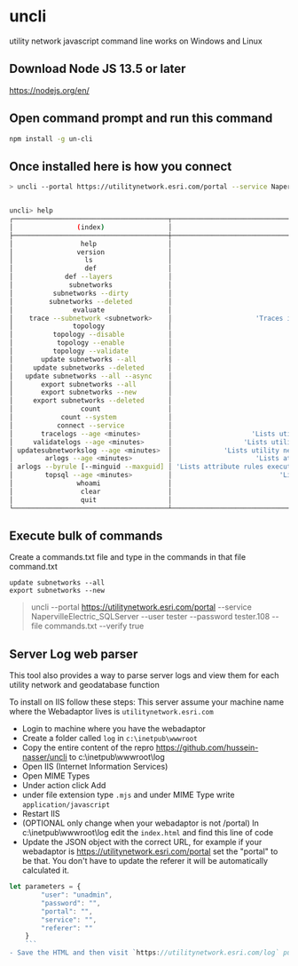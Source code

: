 # uncli
utility network javascript command line works on Windows and Linux

## Download Node JS 13.5 or later

https://nodejs.org/en/

## Open command prompt and run this command

```bash
npm install -g un-cli
```

## Once installed here is how you connect 

```bash
> uncli --portal https://utilitynetwork.esri.com/portal --service NapervilleElectric_SQLServer --user tester --password tester.108 
```

```bash

uncli> help
┌───────────────────────────────────────┬──────────────────────────────────────────────────────────────────────────────────────────────────────────────────────────┐
│                (index)                │                                                          Values                                                          │
├───────────────────────────────────────┼──────────────────────────────────────────────────────────────────────────────────────────────────────────────────────────┤
│                 help                  │                                                   'Displays this help'                                                   │
│                version                │                                             'Displays the version of uncli'                                              │
│                  ls                   │                                                   'List all services'                                                    │
│                  def                  │                                          'Show the feature service definition'                                           │
│             def --layers              │                                            'List all layers in this service'                                             │
│              subnetworks              │                                                 'Lists all subnetworks'                                                  │
│          subnetworks --dirty          │                                              'Lists only dirty subnetworks'                                              │
│         subnetworks --deleted         │                                          'Lists dirty and deleted subnetworks'                                           │
│               evaluate                │                                                  'Evaluate in parallel'                                                  │
│    trace --subnetwork <subnetwork>    │                     'Traces input subnetwork and returns the time and number of elements returned .'                     │
│               topology                │                                              'Displays the topology status'                                              │
│          topology --disable           │                                                    'Disable topology'                                                    │
│           topology --enable           │                                                    'Enable topology'                                                     │
│          topology --validate          │                                            'Validate topology (full extent)'                                             │
│       update subnetworks --all        │                                       'Update all dirty subnetworks synchronously'                                       │
│     update subnetworks --deleted      │                                   'Update all deleted dirty subnetworks synchronously'                                   │
│   update subnetworks --all --async    │                                      'Update all dirty subnetworks asynchronously'                                       │
│       export subnetworks --all        │                                            'Export all subnetworks with ACK '                                            │
│       export subnetworks --new        │                              "Export all subnetworks with ACK that haven't been exported "                               │
│     export subnetworks --deleted      │                                   'Export all subnetworks with ACK that are deleted '                                    │
│                 count                 │                                    'Lists the number of rows in all feature layers.'                                     │
│            count --system             │                                       'Lists the number of rows in system layers.'                                       │
│           connect --service           │                                            'Connects to the another service'                                             │
│       tracelogs --age <minutes>       │                    'Lists utility network trace summary logs for the last x minutes (requires admin)'                    │
│     validatelogs --age <minutes>      │                  'Lists utility network validate summary logs for the last x minutes (requires admin)'                   │
│ updatesubnetworkslog --age <minutes>  │             'Lists utility network update subnetworks summary logs for the last x minutes (requires admin)'              │
│        arlogs --age <minutes>         │                     'Lists attribute rules execution logs for the last x minutes  (requires admin)'                      │
│ arlogs --byrule [--minguid --maxguid] │ 'Lists attribute rules execution summary by rule (requires admin), --maxguid and --minguid show the GUID of the feature' │
│        topsql --age <minutes>         │                           'Lists all queries executed in the last x minutes  (requires admin)'                           │
│                whoami                 │                                              'Lists the current login info'                                              │
│                 clear                 │                                                   'Clears this screen'                                                   │
│                 quit                  │                                                   'Exit this program'                                                    │
└───────────────────────────────────────┴──────────────────────────────────────────────────────────────────────────────────────────────────────────────────────────┘
```


 
## Execute bulk of commands
Create a commands.txt file and type in the commands in that file
command.txt
```text
update subnetworks --all
export subnetworks --new
```


> uncli --portal https://utilitynetwork.esri.com/portal --service NapervilleElectric_SQLServer --user tester --password tester.108 --file commands.txt --verify true

## Server Log web parser
This tool also provides a way to parse server logs and view them for each utility network and geodatabase function

To install on IIS follow these steps: This server assume your machine name where the Webadaptor lives is `utilitynetwork.esri.com` 

- Login to machine where you have the webadaptor
- Create a folder called `log` in `c:\inetpub\wwwroot`
- Copy the entire content of the repro https://github.com/hussein-nasser/uncli to c:\inetpub\wwwroot\log
- Open IIS (Internet Information Services)
- Open MIME Types
- Under action click Add 
- under file extension type `.mjs` and under MIME Type write `application/javascript`
- Restart IIS
- (OPTIONAL only change when your webadaptor is not /portal) In c:\inetpub\wwwroot\log edit the `index.html` and find this line of code
- Update the JSON object with the correct URL, for example if your webadaptor is https://utilitynetwork.esri.com/portal set the "portal" to be that. You don't have to update the referer it will be automatically calculated it.  

```js
let parameters = {
        "user": "unadmin",
        "password": "",
        "portal": "",
        "service": "",
        "referer": ""
    }
    ```
- Save the HTML and then visit `https://utilitynetwork.esri.com/log` put in your username and password and login to use the parser
